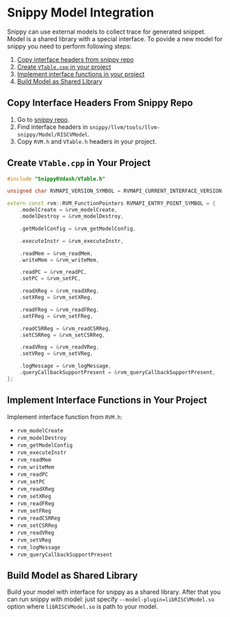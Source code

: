 # Snippy Model Integration

Snippy can use external models to collect trace for generated snippet. Model is
a shared library with a special interface. To povide a new model for snippy you
need to perform following steps:

1. [Copy interface headers from snippy repo](#copy-interface-headers-from-snippy-repo)
1. [Create `VTable.cpp` in your project](#create-vtable-cpp-in-your-project)
1. [Implement interface functions in your project](#implement-interface-functions-in-your-project)
1. [Build Model as Shared Library](#build-model-as-shared-library)

## Copy Interface Headers From Snippy Repo

1. Go to [snippy repo](https://github.com/syntacore/snippy).
1. Find interface headers in `snippy/llvm/tools/llvm-snippy/Model/RISCVModel`.
1. Copy `RVM.h` and `VTable.h` headers in your project.

## Create `VTable.cpp` in Your Project

```cpp
#include "SnippyRVdash/VTable.h"

unsigned char RVMAPI_VERSION_SYMBOL = RVMAPI_CURRENT_INTERFACE_VERSION;

extern const rvm::RVM_FunctionPointers RVMAPI_ENTRY_POINT_SYMBOL = {
    .modelCreate = &rvm_modelCreate,
    .modelDestroy = &rvm_modelDestroy,

    .getModelConfig = &rvm_getModelConfig,

    .executeInstr = &rvm_executeInstr,

    .readMem = &rvm_readMem,
    .writeMem = &rvm_writeMem,

    .readPC = &rvm_readPC,
    .setPC = &rvm_setPC,

    .readXReg = &rvm_readXReg,
    .setXReg = &rvm_setXReg,

    .readFReg = &rvm_readFReg,
    .setFReg = &rvm_setFReg,

    .readCSRReg = &rvm_readCSRReg,
    .setCSRReg = &rvm_setCSRReg,

    .readVReg = &rvm_readVReg,
    .setVReg = &rvm_setVReg,

    .logMessage = &rvm_logMessage,
    .queryCallbackSupportPresent = &rvm_queryCallbackSupportPresent,
};
```

## Implement Interface Functions in Your Project

Implement interface function from `RVM.h`:

- `rvm_modelCreate`
- `rvm_modelDestroy`
- `rvm_getModelConfig`
- `rvm_executeInstr`
- `rvm_readMem`
- `rvm_writeMem`
- `rvm_readPC`
- `rvm_setPC`
- `rvm_readXReg`
- `rvm_setXReg`
- `rvm_readFReg`
- `rvm_setFReg`
- `rvm_readCSRReg`
- `rvm_setCSRReg`
- `rvm_readVReg`
- `rvm_setVReg`
- `rvm_logMessage`
- `rvm_queryCallbackSupportPresent`

## Build Model as Shared Library

Build your model with interface for snippy as a shared library. After that you
can run snippy with model: just specify `--model-plugin=libRISCVModel.so` option
where `libRISCVModel.so` is path to your model.
